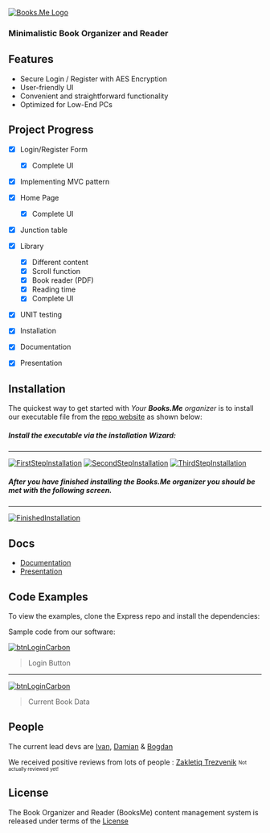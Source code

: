 [![Books.Me Logo](https://raw.githubusercontent.com/Books-me/Books.me/bb926bac2b7ff48923621a69c1f006c4b9206aa1/Images/linkedin_banner_image_1.png)]()

  ### Minimalistic Book Organizer and Reader
  
  ## Features

  * Secure Login / Register with AES Encryption
  * User-friendly UI
  * Convenient and straightforward functionality
  * Optimized for Low-End PCs
  
  
  ## Project Progress
- [x] Login/Register Form
  - [x] Complete UI
- [x] Implementing MVC pattern
- [x] Home Page
  - [x] Complete UI
- [x] Junction table
- [x] Library
  - [x] Different content
  - [x] Scroll function
  - [x] Book reader (PDF)
  - [x] Reading time
  - [x] Complete UI
 - [x] UNIT testing
- [x] Installation
- [x] Documentation
- [x] Presentation


## Installation

 The quickest way to get started with *Your **Books.Me** organizer* is to install our executable file from the [repo website](https://booksme.netlify.app/) as shown below:
##### Install the executable via the installation Wizard:
---
[![FirstStepInstallation](Images/firstStep.png)]()
[![SecondStepInstallation](Images/secondStep.png)]()
[![ThirdStepInstallation](Images/thirdStep.png)]()

##### After you have finished installing the **Books.Me** organizer you should be met with the following screen.
---
[![FinishedInstallation](Images/Finished.png)]()



## Docs

  * [Documentation](https://github.com/Books-me/Books.me/blob/master/Documentation/Documentation.pdf)
  * [Presentation](https://github.com/Books-me/Books.me/blob/master/Documentation/Books.me%20Presentation.pdf)


## Code Examples

  To view the examples, clone the Express repo and install the dependencies:

Sample code from our software:

[![btnLoginCarbon](https://raw.githubusercontent.com/Books-me/Books.me/master/Images/btnLoginCarbon.png)](https://raw.githubusercontent.com/Books-me/Books.me/master/Images/btnLoginCarbon.png)
> Login Button
----
[![btnLoginCarbon](https://github.com/Books-me/Books.me/blob/master/Images/currentBookData.png)](https://github.com/Books-me/Books.me/blob/master/Images/currentBookData.png)
> Current Book Data

## People

The current lead devs are [Ivan](https://github.com/ValWalker0304), [Damian](https://github.com/Azgorn) & [Bogdan](https://github.com/b0nk0)

We received positive reviews from lots of people : [Zakletiq Trezvenik](https://raw.githubusercontent.com/Books-me/Books.me/master/Images/Za%20tova%20books%20me.png)
<sub><sup>Not actually reviewed yet!</sup></sub>

## License

The Book Organizer and Reader (BooksMe) content management system is released under terms of the [License](LICENSE)
